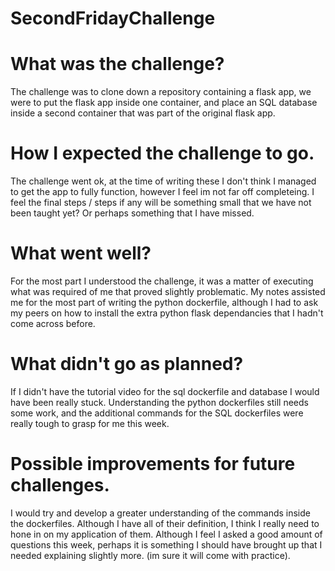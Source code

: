 # SecondFridayChallenge

# What was the challenge?
The challenge was to clone down a repository containing a flask app, we were to put the flask app inside one container, and place an SQL database inside a second container that was part of the original flask app.

# How I expected the challenge to go.
The challenge went ok, at the time of writing these I don't think I managed to get the app to fully function, however I feel im not far off completeing. I feel the final steps / steps if any will be something small that we have not been taught yet? Or perhaps something that I have missed.

# What went well?
For the most part I understood the challenge, it was a matter of executing what was required of me that proved slightly problematic. My notes assisted me for the most part of writing the python dockerfile, although I had to ask my peers on how to install the extra python flask dependancies that I hadn't come across before.

# What didn't go as planned?
If I didn't have the tutorial video for the sql dockerfile and database I would have been really stuck. Understanding the python dockerfiles still needs some work, and the additional commands for the SQL dockerfiles were really tough to grasp for me this week.

# Possible improvements for future challenges.
I would try and develop a greater understanding of the commands inside the dockerfiles. Although I have all of their definition, I think I really need to hone in on my application of them. Although I feel I asked a good amount of questions this week, perhaps it is something I should have brought up that I needed explaining slightly more. (im sure it will come with practice).

